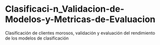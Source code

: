 # Clasificaci-n_Validacion-de-Modelos-y-Metricas-de-Evaluacion
Clasificación de clientes morosos, validación y evaluación del rendimiento de los modelos de clasificación
